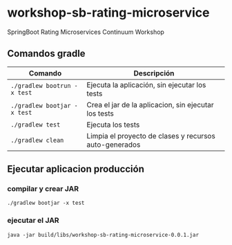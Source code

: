 # workshop-sb-rating-microservice

SpringBoot Rating Microservices Continuum Workshop

## Comandos gradle
                                                                          
| Comando | Descripción |
| ------- | ----------- |
| `./gradlew bootrun -x test` | Ejecuta la aplicación, sin ejecutar los tests |
| `./gradlew bootjar -x test` | Crea el jar de la aplicacion, sin ejecutar los tests |
| `./gradlew test` | Ejecuta los tests |
| `./gradlew clean` | Limpia el proyecto de clases y recursos auto-generados |

## Ejecutar aplicacion producción

### compilar y crear JAR
```
./gradlew bootjar -x test
```

### ejecutar el JAR
```
java -jar build/libs/workshop-sb-rating-microservice-0.0.1.jar
```
